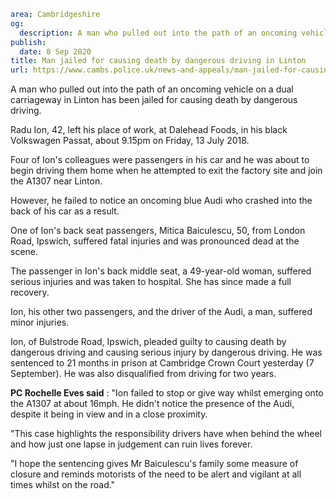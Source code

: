```yaml
area: Cambridgeshire
og:
  description: A man who pulled out into the path of an oncoming vehicle on a dual carriageway in Linton has been jailed for causing death by dangerous driving.
publish:
  date: 8 Sep 2020
title: Man jailed for causing death by dangerous driving in Linton
url: https://www.cambs.police.uk/news-and-appeals/man-jailed-for-causing-death-by-dangerous-driving-in-linton
```

A man who pulled out into the path of an oncoming vehicle on a dual carriageway in Linton has been jailed for causing death by dangerous driving.

Radu Ion, 42, left his place of work, at Dalehead Foods, in his black Volkswagen Passat, about 9.15pm on Friday, 13 July 2018.

Four of Ion's colleagues were passengers in his car and he was about to begin driving them home when he attempted to exit the factory site and join the A1307 near Linton.

However, he failed to notice an oncoming blue Audi who crashed into the back of his car as a result.

One of Ion's back seat passengers, Mitica Baiculescu, 50, from London Road, Ipswich, suffered fatal injuries and was pronounced dead at the scene.

The passenger in Ion's back middle seat, a 49-year-old woman, suffered serious injuries and was taken to hospital. She has since made a full recovery.

Ion, his other two passengers, and the driver of the Audi, a man, suffered minor injuries.

Ion, of Bulstrode Road, Ipswich, pleaded guilty to causing death by dangerous driving and causing serious injury by dangerous driving. He was sentenced to 21 months in prison at Cambridge Crown Court yesterday (7 September). He was also disqualified from driving for two years.

**PC Rochelle Eves said** : "Ion failed to stop or give way whilst emerging onto the A1307 at about 16mph. He didn't notice the presence of the Audi, despite it being in view and in a close proximity.

"This case highlights the responsibility drivers have when behind the wheel and how just one lapse in judgement can ruin lives forever.

"I hope the sentencing gives Mr Baiculescu's family some measure of closure and reminds motorists of the need to be alert and vigilant at all times whilst on the road."
